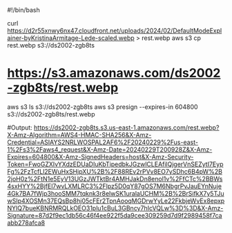 #!/bin/bash


curl https://d2r55xnwy6nx47.cloudfront.net/uploads/2024/02/DefaultModeExplainer-byKristinaArmitage-Lede-scaled.webp > rest.webp
aws s3 cp rest.webp s3://ds2002-zgb8ts

# https://s3.amazonaws.com/ds2002-zgb8ts/rest.webp

aws s3 ls s3://ds2002-zgb8ts
aws s3 presign --expires-in 604800 s3://ds2002-zgb8ts/rest.webp

#Output: https://ds2002-zgb8ts.s3.us-east-1.amazonaws.com/rest.webp?X-Amz-Algorithm=AWS4-HMAC-SHA256&X-Amz-Credential=ASIAYS2NRLWOSPAL2AF6%2F20240229%2Fus-east-1%2Fs3%2Faws4_request&X-Amz-Date=20240229T200928Z&X-Amz-Expires=604800&X-Amz-SignedHeaders=host&X-Amz-Security-Token=FwoGZXIvYXdzEDUaDIuKbTipedbkJGzwlCLEAfilQjgerVnSEZytI7EypFg%2FzTcfLl2EWuHxSHjpXU%2B%2F88REv2rPVv8EO7ySDhc6B4pW%2B2joH0z%2FtN1e5EyV13UGzJWTktBr4AMHJakDn8enol1v%2FfCTc%2BBWs4sxHYY%2BjfEl7wvLXMLRC3%2Flpz5D0qY87gOS7M6NbgrPvJauEYnNuje4Gk7BA7fWjp3hooSMM7tqknk3r8elwSK1uralaUCHM%2B%2BrSifkX7y5TJuwSIp4XOSMn37EQsBp8hj05cFEr2TpnAooqMGDrwYyLe22FkbjeWvEx8epxpNYlQ7bueKBNRMRQLkOEO31plu1cBuL3GBncy7hIcVQLw%3D%3D&X-Amz-Signature=87d2f9ec1db56c46f4ee922f5da9cee309259d7d9f2989458f7caabb278afca8

